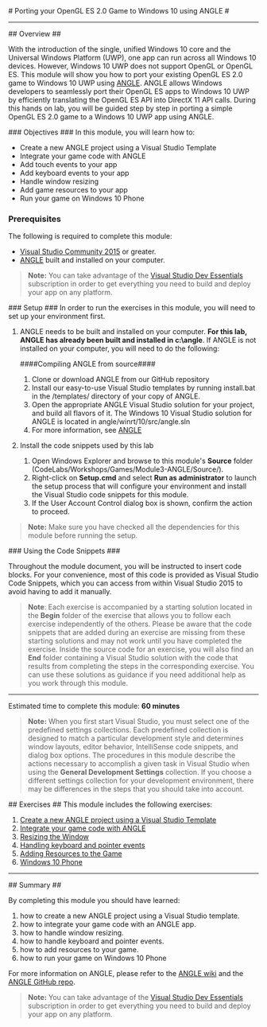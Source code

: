 ﻿<a name="HOLTop" />
# Porting your OpenGL ES 2.0 Game to Windows 10 using ANGLE #

---

<a name="Overview" />
## Overview ##

With the introduction of the single, unified Windows 10 core and the Universal Windows Platform (UWP), one app can run across all Windows 10 devices. However, Windows 10 UWP does not support OpenGL or OpenGL ES. This module will show you how to port your existing OpenGL ES 2.0 game to Windows 10 UWP using [ANGLE](https://github.com/MSOpenTech/angle).  ANGLE allows Windows developers to seamlessly port their OpenGL ES apps to Windows 10 UWP by efficiently translating the OpenGL ES API into DirectX 11 API calls. During this hands on lab, you will be guided step by step in porting a simple OpenGL ES 2.0 game to a Windows 10 UWP app using ANGLE.

<a name="Objectives" />
### Objectives ###
In this module, you will learn how to:

- Create a new ANGLE project using a Visual Studio Template
- Integrate your game code with ANGLE
- Add touch events to your app
- Add keyboard events to your app
- Handle window resizing
- Add game resources to your app
- Run your game on Windows 10 Phone

<a name="Prerequisites"></a>
### Prerequisites ###

The following is required to complete this module:

- [Visual Studio Community 2015][1] or greater.
- [ANGLE][2] built and installed on your computer.

[1]: https://www.visualstudio.com/products/visual-studio-community-vs
[2]: https://github.com/MSOpenTech/angle

> **Note:** You can take advantage of the [Visual Studio Dev Essentials]( https://www.visualstudio.com/en-us/products/visual-studio-dev-essentials-vs.aspx) subscription in order to get everything you need to build and deploy your app on any platform.

<a name="Setup" />
### Setup ###
In order to run the exercises in this module, you will need to set up your environment first.

1. ANGLE needs to be built and installed on your computer. **For this lab, ANGLE has already been built and installed in c:\angle**. If ANGLE is not installed on your computer, you will need to do the following:

    ####Compiling ANGLE from source####
    1. Clone or download ANGLE from our GitHub repository
    1. Install our easy-to-use Visual Studio templates by running install.bat in the /templates/ directory of your copy of ANGLE.
    1. Open the appropriate ANGLE Visual Studio solution for your project, and build all flavors of it. The Windows 10 Visual Studio solution for ANGLE is located in angle/winrt/10/src/angle.sln
    1. For more information, see [ANGLE](https://github.com/MSOpenTech/angle)

2. Install the code snippets used by this lab

    1. Open Windows Explorer and browse to this module's **Source** folder (CodeLabs/Workshops/Games/Module3-ANGLE/Source/).
    1. Right-click on **Setup.cmd** and select **Run as administrator** to launch the setup process that will configure your environment and install the Visual Studio code snippets for this module.
    1. If the User Account Control dialog box is shown, confirm the action to proceed.

> **Note:** Make sure you have checked all the dependencies for this module before running the setup.

<a name="CodeSnippets" />
### Using the Code Snippets ###

Throughout the module document, you will be instructed to insert code blocks. For your convenience, most of this code is provided as Visual Studio Code Snippets, which you can access from within Visual Studio 2015 to avoid having to add it manually. 

>**Note**: Each exercise is accompanied by a starting solution located in the **Begin** folder of the exercise that allows you to follow each exercise independently of the others. Please be aware that the code snippets that are added during an exercise are missing from these starting solutions and may not work until you have completed the exercise. Inside the source code for an exercise, you will also find an **End** folder containing a Visual Studio solution with the code that results from completing the steps in the corresponding exercise. You can use these solutions as guidance if you need additional help as you work through this module.

---

Estimated time to complete this module: **60 minutes**

>**Note:** When you first start Visual Studio, you must select one of the predefined settings collections. Each predefined collection is designed to match a particular development style and determines window layouts, editor behavior, IntelliSense code snippets, and dialog box options. The procedures in this module describe the actions necessary to accomplish a given task in Visual Studio when using the **General Development Settings** collection. If you choose a different settings collection for your development environment, there may be differences in the steps that you should take into account.

<a name="Exercises" />
## Exercises ##
This module includes the following exercises:

1. [Create a new ANGLE project using a Visual Studio Template](./Source/Ex1/README.md)
1. [Integrate your game code with ANGLE](./Source/Ex2/README.md)
1. [Resizing the Window](./Source/Ex3/README.md)
1. [Handling keyboard and pointer events](./Source/Ex4/README.md)
1. [Adding Resources to the Game](./Source/Ex5/README.md)
1. [Windows 10 Phone](./Source/Ex6/README.md)

---

<a name="Summary" />
## Summary ##

By completing this module you should have learned:

1. how to create a new ANGLE project using a Visual Studio template.
1. how to integrate your game code with an ANGLE app.
1. how to handle window resizing.
1. how to handle keyboard and pointer events.
1. how to add resources to your game.
1. how to run your game on Windows 10 Phone

For more information on ANGLE, please refer to the [ANGLE wiki](https://github.com/MSOpenTech/angle/wiki) and the [ANGLE GitHub repo](https://github.com/MSOpenTech/angle).


> **Note:** You can take advantage of the [Visual Studio Dev Essentials]( https://www.visualstudio.com/en-us/products/visual-studio-dev-essentials-vs.aspx) subscription in order to get everything you need to build and deploy your app on any platform.

